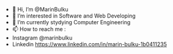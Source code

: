 - 👋 Hi, I’m @MarinBulku
- 👀 I’m interested in Software and Web Developing
- 🌱 I’m currently stydying Computer Engineering
- 📫 How to reach me :
- Instagram @marinbulku
- Linkedin https://www.linkedin.com/in/marin-bulku-1b0411235
